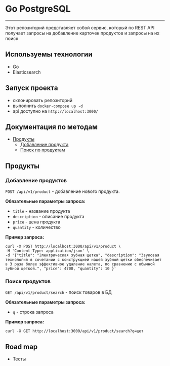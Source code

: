 # Go PostgreSQL

---

Этот репозиторий представляет собой сервис, который по REST API получает запросы на добавление карточек продуктов и запросы на их поиск

## Используемы технологии
- Go
- Elasticsearch

## Запуск проекта
- склонировать репозиторий
- выполнить `docker-compose up -d`
- api доступно на `http://localhost:3000/`


## Документация по методам

- [Продукты](#Продукты)
    - [Добавление продукта](#Добавление-продуктов)
    - [Поиск по продуктам](#Поиск-продуктов)

## Продукты
### Добавление продуктов

`POST /api/v1/product` - добавление нового продукта.

__Обязательные параметры запроса:__

- `title` - название продукта
- `description` - описание продукта
- `price` - цена продукта
- `quantity` - количество

__Пример запроса:__

    curl -X POST http://localhost:3000/api/v1/product \
    -H 'Content-Type: application/json' \
    -d '{"title": "Электрическая зубная щетка", "description": "Звуковая технология в сочетании с конструкцией нашей зубной щетки обеспечивает в 3 раза более эффективное удаление налета, по сравнению с обычной зубной щеткой.", "price": 4700, "quantity": 10 }'


### Поиск продуктов

`GET /api/v1/product/search` - поиск товаров в БД

__Обязательные параметры запроса:__

- `q` - строка запроса

__Пример запроса:__

    curl -X GET http://localhost:3000/api/v1/product/search?q=щет


## Road map

- Тесты